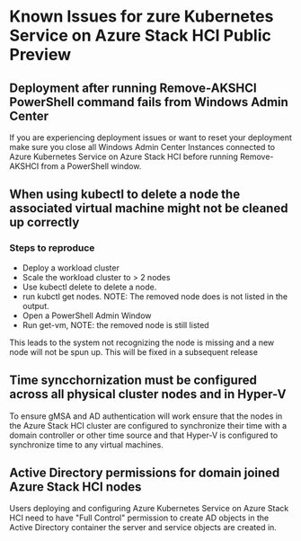 # Known Issues for zure Kubernetes Service on Azure Stack HCI Public Preview

## Deployment after running Remove-AKSHCI PowerShell command fails from Windows Admin Center
If you are experiencing deployment issues or want to reset your deployment make sure you close all Windows Admin Center Instances
connected to Azure Kubernetes Service on Azure Stack HCI before running Remove-AKSHCI from a PowerShell window.

## When using kubectl to delete a node the associated virtual machine might not be cleaned up correctly
### Steps to reproduce
* Deploy a workload cluster
* Scale the workload cluster to > 2 nodes
* Use kubectl delete to delete a node. 
* run kubctl get nodes. NOTE: The removed node does is not listed in the output.
* Open a PowerShell Admin Window
* Run get-vm, NOTE: the removed node is still listed

This leads to the system not recognizing the node is missing and a new node will not be spun up. 
This will be fixed in a subsequent release

## Time syncchornization must be configured across all physical cluster nodes and in Hyper-V
To ensure gMSA and AD authentication will work ensure that the nodes in the Azure Stack HCI cluster are configured to synchronize their time with a domain controller or other
time source and that Hyper-V is configured to synchronize time to any virtual machines.

## Active Directory permissions for domain joined Azure Stack HCI nodes 
Users deploying and configuring Azure Kubernetes Service on Azure Stack HCI need to have "Full Control" permission to create AD objects in the Active Directory container the server and service
objects are created in. 

